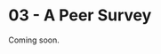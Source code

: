 # 03 - A Peer Survey

Coming soon.

<!--


## Create your workspace

First, create and navigate to the project directory.

```bash
mkdir sample-spectra-project
cd sample-spectra-project
```

Then, initialize the directory as a Spectra  project.

```bash
spectra init
```

## Create a course section

### Download the roster file from Canvas 

TODO

### Create the section 

```bash
spectra new section -r <path/to/your/roster.csv> --name <section-name>
```

## Create the survey

### Design the survey

TODO

### Make and share links

TODO


## Collect results

We recommend using Canvas. Download zip file.

Unzip results and place in `.spectra-data/data/<section_id>/raw/YYYY-MM-DD-your-survey-id/*.tdform`

Note, spectra uses the `YYYY-MM-DD` date format to create timestamps.

## Ingest data

Point to files on disk and run `spectra ingest --section <section_id> --survey <YYYY-MM-DD-your-survey-id>`

This will ingest the `.tdform` files and create a record (JSON object) for each question
response. All data from all the submitted forms will be stored as a single JSON
file at `.spectra-data/data/<section_id>/proc/YYYY-MM-DD-your-survey-id.json`.

Each record will look something like:

```json
{
  "dt": "YYYY-MM-DDT00:00.000Z",
  "section": "<section_id>",
  "name": "John Smith",
  "fname": "John",
  "lname": "Smith",
  "person_id": "abc123",
  "question_id" : "q1",
  "question_type": "matrix",
  "question_meta_peer_name": "Jane Doe",
  "question_meta_peer_id": "jd12345",
  "question_text": "What is the answer to this question?",
  "answer_type": "number",
  "answer_number": 4,
  "answer_text": "Foo bar baz"
}
```

## Index the results

-->
